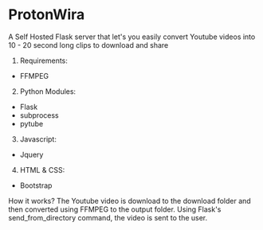 # ProtonWira
A Self Hosted Flask server that let's you easily convert Youtube videos into 10 - 20 second long clips to download and share


1. Requirements:
- FFMPEG

2. Python Modules:
- Flask
- subprocess
- pytube
  
3. Javascript:
- Jquery
 
4. HTML & CSS:
- Bootstrap
  
How it works?
The Youtube video is download to the download folder and then converted using FFMPEG to the output folder. Using Flask's send_from_directory
command, the video is sent to the user.

